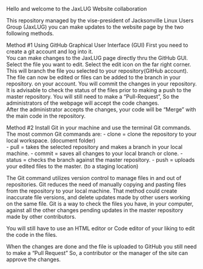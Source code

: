 Hello and welcome to the JaxLUG Website collaboration

This repository managed by the vise-president of Jacksonville Linux Users Group (JaxLUG) you can make updates to the website page by the two following methods.  

Method #1
Using GitHub Graphical User Interface (GUI)
  First you need to create a git account and log into it.    
  You can make changes to the JaxLUG page directly thru the GitHub GUI. Select the file you want to
  edit. Select the edit icon on the far right corner. This will branch the file you selected to your
  repository(GitHub account). The file can now be edited or files can be added to the branch in your
  repository. on your account. You will commit the changes in your repository.  It is advisable to check
  the status of the files prior to making a push to the master repository. You will still need to make a
  “Pull-Request”, So the administrators of the webpage will accept the code changes.   
  After the administrator accepts the changes, your code will be “Merge” with the main code in the
  repository.    

Method #2 
Install Git in your machine and use the terminal Git commands. 
   The most common Git commands are:
	- clone = clone the repository to your local workspace.  (document folder)   
	- pull = takes the selected repository and makes a branch in your local machine.
	- commit = saves all changes to your local branch or clone.
	- status =  checks the branch against the master repository.
	- push = uploads your edited files to the master.  (to a staging location) 	
	
   The Git command utilizes version control to manage files in and out of repositories. Git reduces the
   need of manually copying and pasting files from the repository to your local machine. That method
   could create inaccurate file versions, and delete updates made by other users working on the same
   file.
   Git is a way to check the files you have, in your computer,  against all the other changes pending
   updates in the master repository made by other contributors.

You will still have to use an HTML editor or Code editor of your liking to edit the code in the files.

When the changes are done and the file is uploaded to GitHub you still need to make a 
“Pull Request” So, a contributor or the manager of the site can approve the changes. 
